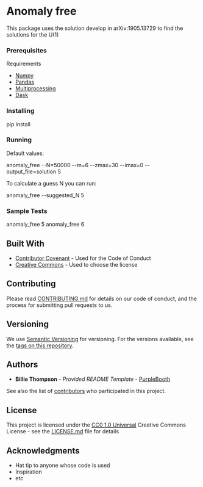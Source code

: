 # Anomaly free

This package uses the solution develop in arXiv:1905.13729 to find the solutions for the U(1) 

### Prerequisites

Requirements 
- [Numpy](https://www.example.com)
- [Pandas](https://www.example.com)
- [Multiprocessing](https://www.example.com)
- [Dask](https://www.example.com)

### Installing

pip install 

### Running 

Default values:

anomaly_free --N=50000 --m=6 --zmax=30 --imax=0 --output_file=solution 5

To calculate a guess N you can run:

anomaly_free --suggested_N 5

### Sample Tests

anomaly_free 5
anomaly_free 6

## Built With

  - [Contributor Covenant](https://www.contributor-covenant.org/) - Used
    for the Code of Conduct
  - [Creative Commons](https://creativecommons.org/) - Used to choose
    the license

## Contributing

Please read [CONTRIBUTING.md](CONTRIBUTING.md) for details on our code
of conduct, and the process for submitting pull requests to us.

## Versioning

We use [Semantic Versioning](http://semver.org/) for versioning. For the versions
available, see the [tags on this
repository](https://github.com/PurpleBooth/a-good-readme-template/tags).

## Authors

  - **Billie Thompson** - *Provided README Template* -
    [PurpleBooth](https://github.com/PurpleBooth)

See also the list of
[contributors](https://github.com/PurpleBooth/a-good-readme-template/contributors)
who participated in this project.

## License

This project is licensed under the [CC0 1.0 Universal](LICENSE.md)
Creative Commons License - see the [LICENSE.md](LICENSE.md) file for
details

## Acknowledgments

  - Hat tip to anyone whose code is used
  - Inspiration
  - etc
